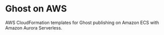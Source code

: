 # Ghost on AWS
AWS CloudFormation templates for Ghost publishing on Amazon ECS with Amazon Aurora Serverless.
